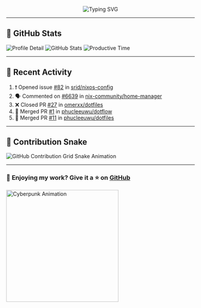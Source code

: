 <p align="center">
  <img src="https://readme-typing-svg.demolab.com/?lines=Hi+There!+I'm+Phuc+Lee+👋;I'm+a+Noob!+and+I+love+learning+new+things!&font=Fira+Code&size=22&pause=100&color=7AA2F7&width=600&height=75&center=true&vCenter=true&multiline=true&repeat=true" alt="Typing SVG">
</p>

---

## 🚀 GitHub Stats

![Profile Detail](http://github-profile-summary-cards.vercel.app/api/cards/profile-details?username=phucleeuwu&theme=transparent)
![GitHub Stats](http://github-profile-summary-cards.vercel.app/api/cards/stats?username=phucleeuwu&theme=transparent)
![Productive Time](http://github-profile-summary-cards.vercel.app/api/cards/productive-time?username=phucleeuwu&theme=transparent&utcOffset=8)

---

## 📝 Recent Activity

<!--START_SECTION:activity-->
1. ❗ Opened issue [#82](https://github.com/srid/nixos-config/issues/82) in [srid/nixos-config](https://github.com/srid/nixos-config)
2. 🗣 Commented on [#6639](https://github.com/nix-community/home-manager/issues/6639#issuecomment-2754743045) in [nix-community/home-manager](https://github.com/nix-community/home-manager)
3. ❌ Closed PR [#27](https://github.com/omerxx/dotfiles/pull/27) in [omerxx/dotfiles](https://github.com/omerxx/dotfiles)
4. 🎉 Merged PR [#1](https://github.com/phucleeuwu/dotflow/pull/1) in [phucleeuwu/dotflow](https://github.com/phucleeuwu/dotflow)
5. 🎉 Merged PR [#11](https://github.com/phucleeuwu/dotfiles/pull/11) in [phucleeuwu/dotfiles](https://github.com/phucleeuwu/dotfiles)
<!--END_SECTION:activity-->

<!--START_SECTION:waka-->
<!--END_SECTION:waka-->

---

## 🐍 Contribution Snake

<picture>
  <source media="(prefers-color-scheme: dark)" srcset="https://raw.githubusercontent.com/phucleeuwu/phucleeuwu/output/github-contribution-grid-snake-dark.svg">
  <source media="(prefers-color-scheme: light)" srcset="https://raw.githubusercontent.com/phucleeuwu/phucleeuwu/output/github-contribution-grid-snake.svg">
  <img alt="GitHub Contribution Grid Snake Animation" src="https://raw.githubusercontent.com/phucleeuwu/phucleeuwu/output/github-contribution-grid-snake.svg">
</picture>

---

### 💙 **Enjoying my work?** Give it a ⭐ on **[GitHub](https://github.com/phucleeuwu)**

<p align="left">
  <img src="https://media.giphy.com/media/u5sgL5pks5JXKHcVZo/giphy.gif" width="300" alt="Cyberpunk Animation">
</p>
